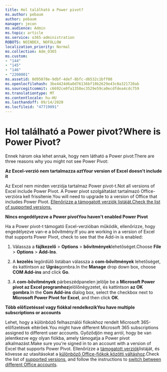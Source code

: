 ```yaml
---
title: Hol található a Power pivot?
ms.author: pebaum
author: pebaum
manager: jecon
ms.audience: Admin
ms.topic: article
ms.service: o365-administration
ROBOTS: NOINDEX, NOFOLLOW
localization_priority: Normal
ms.collection: Adm_O365
ms.custom:
- "144"
- "145"
- "146"
- "2200001"
ms.assetid: 0d95078e-9dbf-4def-8bfc-d6532c1bff00
ms.openlocfilehash: 3be4424d6a0d76136bf10b2629e43c0a321720ab
ms.sourcegitcommit: c6692ce0fa1358ec3529e59ca0ecdfdea4cdc759
ms.translationtype: MT
ms.contentlocale: hu-HU
ms.lasthandoff: 09/14/2020
ms.locfileid: "47719091"
---
```

# <a name="where-is-power-pivot"></a><span data-ttu-id="7654a-102">Hol található a Power pivot?</span><span class="sxs-lookup"><span data-stu-id="7654a-102">Where is Power Pivot?</span></span>

<span data-ttu-id="7654a-103">Ennek három oka lehet annak, hogy nem látható a Power pivot:</span><span class="sxs-lookup"><span data-stu-id="7654a-103">There are three reasons why you might not see Power Pivot:</span></span>
  
<span data-ttu-id="7654a-104">**Az Excel-verzió nem tartalmazza azt**</span><span class="sxs-lookup"><span data-stu-id="7654a-104">**Your version of Excel doesn't include it**</span></span>
  
<span data-ttu-id="7654a-105">Az Excel nem minden verziója tartalmaz Power pivot-t.</span><span class="sxs-lookup"><span data-stu-id="7654a-105">Not all versions of Excel include Power Pivot.</span></span> <span data-ttu-id="7654a-106">A Power pivot szolgáltatást tartalmazó Office-verzióra kell frissítenie.</span><span class="sxs-lookup"><span data-stu-id="7654a-106">You will need to upgrade to a version of Office that includes Power Pivot.</span></span> [<span data-ttu-id="7654a-107">Ellenőrizze a támogatott verziók listáját.</span><span class="sxs-lookup"><span data-stu-id="7654a-107">Check the list of supported versions.</span></span>](https://support.office.com/article/aa64e217-4b6e-410b-8337-20b87e1c2a4b.aspx)
  
<span data-ttu-id="7654a-108">**Nincs engedélyezve a Power pivot**</span><span class="sxs-lookup"><span data-stu-id="7654a-108">**You haven't enabled Power Pivot**</span></span>
  
<span data-ttu-id="7654a-109">Ha a Power pivot-t támogató Excel-verzióban működik, ellenőrizze, hogy engedélyezve van-e a bővítmény:</span><span class="sxs-lookup"><span data-stu-id="7654a-109">If you are working in a version of Excel that supports Power Pivot, check to see that the Add-in is enabled:</span></span>
  
1. <span data-ttu-id="7654a-110">Válassza a **fájlkezelő** \> **Options** \> **bővítmények**lehetőséget.</span><span class="sxs-lookup"><span data-stu-id="7654a-110">Choose **File** \> **Options** \> **Add-Ins**.</span></span>

2. <span data-ttu-id="7654a-111">A **kezelés** legördülő listában válassza a **com-bővítmények** lehetőséget, és kattintson az **Ugrás**gombra.</span><span class="sxs-lookup"><span data-stu-id="7654a-111">In the **Manage** drop down box, choose **COM Add-ins** and click **Go**.</span></span>

3. <span data-ttu-id="7654a-112">A **com-bővítmények** párbeszédpanelen jelölje be a **Microsoft Power pivot az Excel programhoz**jelölőnégyzetet, és kattintson **az OK gombra**.</span><span class="sxs-lookup"><span data-stu-id="7654a-112">In the **Com Add-ins** dialog box, select the checkbox next to **Microsoft Power Pivot for Excel**, and then click **OK**.</span></span>

<span data-ttu-id="7654a-113">**Több előfizetéssel vagy fiókkal rendelkezik**</span><span class="sxs-lookup"><span data-stu-id="7654a-113">**You have multiple subscriptions or accounts**</span></span>
  
<span data-ttu-id="7654a-114">Lehet, hogy a különböző felhasználói fiókokhoz rendelt Microsoft 365-előfizetések eltérőek.</span><span class="sxs-lookup"><span data-stu-id="7654a-114">You might have different Microsoft 365 subscriptions assigned to different user accounts.</span></span> <span data-ttu-id="7654a-115">Győződjön meg arról, hogy be van jelentkezve egy olyan fiókba, amely támogatja a Power pivot alkalmazást.</span><span class="sxs-lookup"><span data-stu-id="7654a-115">Make sure you're signed in to an account with a version of Excel that supports Power Pivot.</span></span> <span data-ttu-id="7654a-116">Ellenőrizze a [támogatott verziók](https://support.office.com/article/aa64e217-4b6e-410b-8337-20b87e1c2a4b.aspx)listáját, és kövesse az utasításokat a [különböző Office-fiókok közötti váltáshoz](https://support.office.com/article/b9582171-fd1f-4284-9846-bdd72bb28426.aspx#BKMK_WebSwitchAccounts).</span><span class="sxs-lookup"><span data-stu-id="7654a-116">Check the list of [supported versions](https://support.office.com/article/aa64e217-4b6e-410b-8337-20b87e1c2a4b.aspx), and follow the instructions to [switch between different Office accounts](https://support.office.com/article/b9582171-fd1f-4284-9846-bdd72bb28426.aspx#BKMK_WebSwitchAccounts).</span></span>
